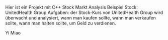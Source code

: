 Hier ist ein Projekt mit C++
Stock Markt Analysis
Beispiel Stock: UnitedHealth Group
Aufgaben: 
der Stock-Kurs von UnitedHealth Group wird überwacht und analysiert, 
wann man kaufen sollte,
wann man verkaufen sollte, 
wann man halten sollte, 
um Geld zu verdienen. 

Yi Miao

